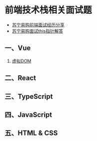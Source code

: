 # 前端技术栈相关面试题
- <a href="https://blog.csdn.net/weixin_43924228/article/details/90699272" target="_blank">苏宁易购前端面试经历分享</a>
- <a href="https://blog.csdn.net/weixin_43924228/article/details/90755267" target="_blank">苏宁易购面试this指针解答</a>

## 一、Vue
1. [虚拟DOM](https://github.com/machao07/interview-questions/issues/1)

## 二、React


## 三、TypeScript


## 四、JavaScript


## 五、HTML & CSS
